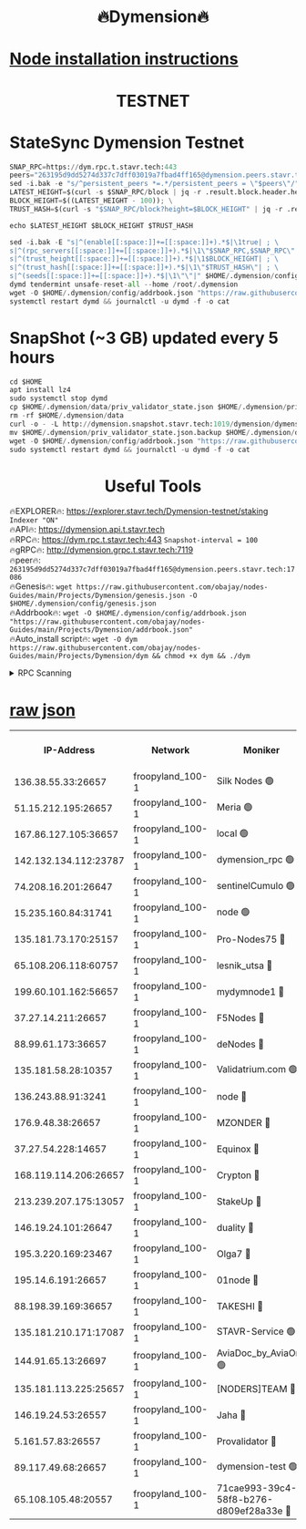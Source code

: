 <h1 align="center"> 🔥Dymension🔥</h1>

[Node installation instructions](https://github.com/obajay/nodes-Guides/tree/main/Projects/Dymension)
=

<h1 align="center"> TESTNET</h1>

# StateSync Dymension Testnet
```python
SNAP_RPC=https://dym.rpc.t.stavr.tech:443
peers="263195d9dd5274d337c7dff03019a7fbad4ff165@dymension.peers.stavr.tech:17086"
sed -i.bak -e "s/^persistent_peers *=.*/persistent_peers = \"$peers\"/" $HOME/.dymension/config/config.toml
LATEST_HEIGHT=$(curl -s $SNAP_RPC/block | jq -r .result.block.header.height); \
BLOCK_HEIGHT=$((LATEST_HEIGHT - 100)); \
TRUST_HASH=$(curl -s "$SNAP_RPC/block?height=$BLOCK_HEIGHT" | jq -r .result.block_id.hash)

echo $LATEST_HEIGHT $BLOCK_HEIGHT $TRUST_HASH

sed -i.bak -E "s|^(enable[[:space:]]+=[[:space:]]+).*$|\1true| ; \
s|^(rpc_servers[[:space:]]+=[[:space:]]+).*$|\1\"$SNAP_RPC,$SNAP_RPC\"| ; \
s|^(trust_height[[:space:]]+=[[:space:]]+).*$|\1$BLOCK_HEIGHT| ; \
s|^(trust_hash[[:space:]]+=[[:space:]]+).*$|\1\"$TRUST_HASH\"| ; \
s|^(seeds[[:space:]]+=[[:space:]]+).*$|\1\"\"|" $HOME/.dymension/config/config.toml
dymd tendermint unsafe-reset-all --home /root/.dymension
wget -O $HOME/.dymension/config/addrbook.json "https://raw.githubusercontent.com/obajay/nodes-Guides/main/Projects/Dymension/addrbook.json"
systemctl restart dymd && journalctl -u dymd -f -o cat

```
# SnapShot (~3 GB) updated every 5 hours
```python
cd $HOME
apt install lz4
sudo systemctl stop dymd
cp $HOME/.dymension/data/priv_validator_state.json $HOME/.dymension/priv_validator_state.json.backup
rm -rf $HOME/.dymension/data
curl -o - -L http://dymension.snapshot.stavr.tech:1019/dymension/dymension-snap.tar.lz4 | lz4 -c -d - | tar -x -C $HOME/.dymension --strip-components 2
mv $HOME/.dymension/priv_validator_state.json.backup $HOME/.dymension/data/priv_validator_state.json
wget -O $HOME/.dymension/config/addrbook.json "https://raw.githubusercontent.com/obajay/nodes-Guides/main/Projects/Dymension/addrbook.json"
sudo systemctl restart dymd && journalctl -u dymd -f -o cat
```

 <h1 align="center"> Useful Tools</h1>

🔥EXPLORER🔥:     https://explorer.stavr.tech/Dymension-testnet/staking        `Indexer "ON"` \
🔥API🔥:          https://dymension.api.t.stavr.tech \
🔥RPC🔥:          https://dym.rpc.t.stavr.tech:443                  `Snapshot-interval = 100` \
🔥gRPC🔥:         http://dymension.grpc.t.stavr.tech:7119 \
🔥peer🔥:         `263195d9dd5274d337c7dff03019a7fbad4ff165@dymension.peers.stavr.tech:17086` \
🔥Genesis🔥:     ```wget https://raw.githubusercontent.com/obajay/nodes-Guides/main/Projects/Dymension/genesis.json -O $HOME/.dymension/config/genesis.json``` \
🔥Addrbook🔥:    ```wget -O $HOME/.dymension/config/addrbook.json "https://raw.githubusercontent.com/obajay/nodes-Guides/main/Projects/Dymension/addrbook.json"``` \
🔥Auto_install script🔥: ```wget -O dym https://raw.githubusercontent.com/obajay/nodes-Guides/main/Projects/Dymension/dym && chmod +x dym && ./dym```

<details>
<summary>RPC Scanning</summary>

<h2 align="center"> We scan nodes in real time every 4 hours. And we provide the final result of RPC endpoints.
We cannot influence the operation of these nodes in any way. </h2>


```python
If Voting Power is higher than 0 --> then the Node is a validator of the network and may be subject to attack and be a potential threat to the chain.
```
```python
We marked such validators with a red symbol
```

</details>

[raw json](https://rpc-check.dymt.stavr.tech/dymt/rpc-dymt-result.json)
=


<table><tr><th>IP-Address</th><th>Network</th><th>Moniker</th><th>Latest Block Height</th><th>Earliest Block Height</th><th>Catching Up</th><th>Tx Index</th><th>Voting Power</th><th>Scan Time</th></tr><tr><td>136.38.55.33:26657</td><td>froopyland_100-1</td><td>Silk Nodes 🟢</td><td>1766089</td><td>1</td><td>False</td><td>on</td><td>0</td><td>2023-12-21T07:31:45.295707672UTC</td></tr><tr><td>51.15.212.195:26657</td><td>froopyland_100-1</td><td>Meria 🟢</td><td>1651535</td><td>1238063</td><td>False</td><td>on</td><td>0</td><td>2023-12-21T07:30:48.470002756UTC</td></tr><tr><td>167.86.127.105:36657</td><td>froopyland_100-1</td><td>local 🟢</td><td>1651535</td><td>1318001</td><td>False</td><td>off</td><td>0</td><td>2023-12-21T07:31:44.358135028UTC</td></tr><tr><td>142.132.134.112:23787</td><td>froopyland_100-1</td><td>dymension_rpc 🟢</td><td>1766085</td><td>1649923</td><td>False</td><td>on</td><td>0</td><td>2023-12-21T07:31:21.069691161UTC</td></tr><tr><td>74.208.16.201:26647</td><td>froopyland_100-1</td><td>sentinelCumulo 🟢</td><td>1766079</td><td>1652923</td><td>False</td><td>on</td><td>0</td><td>2023-12-21T07:30:50.139007747UTC</td></tr><tr><td>15.235.160.84:31741</td><td>froopyland_100-1</td><td>node 🟢</td><td>1766080</td><td>1652923</td><td>False</td><td>on</td><td>0</td><td>2023-12-21T07:30:51.403565006UTC</td></tr><tr><td>135.181.73.170:25157</td><td>froopyland_100-1</td><td>Pro-Nodes75 🔴</td><td>1766081</td><td>1652923</td><td>False</td><td>on</td><td>1</td><td>2023-12-21T07:31:01.209157612UTC</td></tr><tr><td>65.108.206.118:60757</td><td>froopyland_100-1</td><td>lesnik_utsa 🔴</td><td>1766082</td><td>1652923</td><td>False</td><td>on</td><td>1</td><td>2023-12-21T07:31:05.684849644UTC</td></tr><tr><td>199.60.101.162:56657</td><td>froopyland_100-1</td><td>mydymnode1 🔴</td><td>1766082</td><td>1652923</td><td>False</td><td>off</td><td>2</td><td>2023-12-21T07:31:06.449108090UTC</td></tr><tr><td>37.27.14.211:26657</td><td>froopyland_100-1</td><td>F5Nodes 🔴</td><td>1762442</td><td>1652923</td><td>False</td><td>off</td><td>1</td><td>2023-12-21T07:31:21.480172248UTC</td></tr><tr><td>88.99.61.173:36657</td><td>froopyland_100-1</td><td>deNodes 🔴</td><td>1766086</td><td>1652923</td><td>False</td><td>off</td><td>1</td><td>2023-12-21T07:31:30.794948355UTC</td></tr><tr><td>135.181.58.28:10357</td><td>froopyland_100-1</td><td>Validatrium.com 🟢</td><td>1766086</td><td>1652923</td><td>False</td><td>on</td><td>0</td><td>2023-12-21T07:31:31.242111418UTC</td></tr><tr><td>136.243.88.91:3241</td><td>froopyland_100-1</td><td>node 🔴</td><td>1766087</td><td>1652923</td><td>False</td><td>on</td><td>1</td><td>2023-12-21T07:31:34.449355104UTC</td></tr><tr><td>176.9.48.38:26657</td><td>froopyland_100-1</td><td>MZONDER 🔴</td><td>1766088</td><td>1652923</td><td>False</td><td>on</td><td>1</td><td>2023-12-21T07:31:40.989465250UTC</td></tr><tr><td>37.27.54.228:14657</td><td>froopyland_100-1</td><td>Equinox 🔴</td><td>1766089</td><td>1652923</td><td>False</td><td>on</td><td>1</td><td>2023-12-21T07:31:44.063088164UTC</td></tr><tr><td>168.119.114.206:26657</td><td>froopyland_100-1</td><td>Crypton 🔴</td><td>1766089</td><td>1652923</td><td>False</td><td>off</td><td>1</td><td>2023-12-21T07:31:48.141627035UTC</td></tr><tr><td>213.239.207.175:13057</td><td>froopyland_100-1</td><td>StakeUp 🔴</td><td>1766090</td><td>1652923</td><td>False</td><td>off</td><td>1</td><td>2023-12-21T07:31:53.627673976UTC</td></tr><tr><td>146.19.24.101:26647</td><td>froopyland_100-1</td><td>duality 🔴</td><td>1766085</td><td>1655313</td><td>False</td><td>on</td><td>1</td><td>2023-12-21T07:31:24.252195468UTC</td></tr><tr><td>195.3.220.169:23467</td><td>froopyland_100-1</td><td>Olga7 🔴</td><td>1766088</td><td>1655313</td><td>False</td><td>on</td><td>1</td><td>2023-12-21T07:31:41.499649014UTC</td></tr><tr><td>195.14.6.191:26657</td><td>froopyland_100-1</td><td>01node 🔴</td><td>1766089</td><td>1655732</td><td>False</td><td>on</td><td>1</td><td>2023-12-21T07:31:47.830689302UTC</td></tr><tr><td>88.198.39.169:36657</td><td>froopyland_100-1</td><td>TAKESHI 🔴</td><td>1766079</td><td>1656584</td><td>False</td><td>on</td><td>1</td><td>2023-12-21T07:30:50.434340822UTC</td></tr><tr><td>135.181.210.171:17087</td><td>froopyland_100-1</td><td>STAVR-Service 🟢</td><td>1766080</td><td>1656584</td><td>False</td><td>on</td><td>0</td><td>2023-12-21T07:30:56.048683730UTC</td></tr><tr><td>144.91.65.13:26697</td><td>froopyland_100-1</td><td>AviaDoc_by_AviaOne 🟢</td><td>1766080</td><td>1656584</td><td>False</td><td>on</td><td>0</td><td>2023-12-21T07:31:00.850407020UTC</td></tr><tr><td>135.181.113.225:25657</td><td>froopyland_100-1</td><td>[NODERS]TEAM 🔴</td><td>1766087</td><td>1656584</td><td>False</td><td>on</td><td>1</td><td>2023-12-21T07:31:31.610010556UTC</td></tr><tr><td>146.19.24.53:26557</td><td>froopyland_100-1</td><td>Jaha 🔴</td><td>1766087</td><td>1656584</td><td>False</td><td>off</td><td>1</td><td>2023-12-21T07:31:34.150028937UTC</td></tr><tr><td>5.161.57.83:26557</td><td>froopyland_100-1</td><td>Provalidator 🔴</td><td>1766079</td><td>1723012</td><td>False</td><td>on</td><td>1</td><td>2023-12-21T07:30:49.258691004UTC</td></tr><tr><td>89.117.49.68:26657</td><td>froopyland_100-1</td><td>dymension-test 🟢</td><td>1766089</td><td>1723012</td><td>False</td><td>on</td><td>0</td><td>2023-12-21T07:31:48.527485841UTC</td></tr><tr><td>65.108.105.48:20557</td><td>froopyland_100-1</td><td>71cae993-39c4-58f8-b276-d809ef28a33e 🔴</td><td>1766085</td><td>1762923</td><td>False</td><td>on</td><td>1</td><td>2023-12-21T07:31:21.858996648UTC</td></tr></table>

